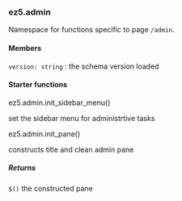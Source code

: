 ### ez5.admin

Namespace for functions specific to page `/admin`.

#### Members

 `version: string`
:   the schema version loaded

#### Starter functions

ez5.admin.init\_sidebar\_menu()

set the sidebar menu for administrtive tasks

ez5.admin.init\_pane()

constructs title and clean admin pane

##### Returns

`$()` the constructed pane
